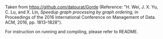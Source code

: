 Taken from https://github.com/datourat/Gorde  (Reference: "H. Wei, J. X. Yu, C. Lu, and X. Lin, _Speedup graph processing by graph ordering,_ in Proceedings of the 2016 International Conference on Management of Data. ACM, 2016, pp. 1813–1828").

For instruction on running and compiling, please refer to README. 
